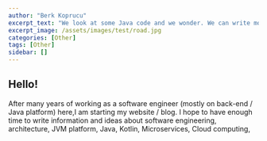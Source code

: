 ```yaml
---
author: "Berk Koprucu"
excerpt_text: "We look at some Java code and we wonder. We can write more stuff in here. Let's see what happens if the descriptions is long. with that' I mean it takes multiple lines to fit the excerpt description"
excerpt_image: /assets/images/test/road.jpg
categories: [Other]
tags: [Other]
sidebar: [] 
---
```


## Hello!

After many years of working as a software engineer (mostly on back-end  / Java platform) here,I am starting my website / blog.
I hope to have enough time to write information and ideas about software engineering, architecture, JVM platform, Java, Kotlin, Microservices, Cloud computing,    
